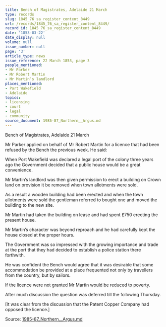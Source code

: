 ```yaml
---
title: Bench of Magistrates, Adelaide 21 March
type: records
slug: 1845_76_sa_register_content_8449
url: /records/1845_76_sa_register_content_8449/
record_id: 1845_76_sa_register_content_8449
date: '1853-03-22'
date_display: null
volume: null
issue_number: null
page: '3'
article_type: news
issue_reference: 22 March 1853, page 3
people_mentioned:
- Mr Parker
- Mr Robert Martin
- Mr Martin’s landlord
places_mentioned:
- Port Wakefield
- Adelaide
topics:
- licensing
- court
- legal
- community
source_document: 1985-87_Northern__Argus.md
---
```


Bench of Magistrates, Adelaide 21 March

Mr Parker applied on behalf of Mr Robert Martin for a licence that had been refused by the Bench the previous week.  He said:

When Port Wakefield was declared a legal port of the colony three years ago the Government decided that a public house would be a great convenience.

Mr Martin’s landlord was then given permission to erect a building on Crown land on provision it be removed when town allotments were sold.

As a result a wooden building had been erected and when the town allotments were sold the gentleman referred to bought one and moved the building to the new site.

Mr Martin had taken the building on lease and had spent £750 erecting the present house.

Mr Martin’s character was beyond reproach and he had carefully kept the house closed at the proper hours.

The Government was so impressed with the growing importance and trade at the port that they had decided to establish a police station there forthwith.

He was confident the Bench would agree that it was desirable that some accommodation be provided at a place frequented not only by travellers from the country, but by sailors.

If the licence were not granted Mr Martin would be reduced to poverty.

After much discussion the question was deferred till the following Thursday.

[It was clear from the discussion that the Patent Copper Company had opposed the licence.]


Source: [1985-87_Northern__Argus.md](/downloads/markdown/1985-87_Northern__Argus.md)
